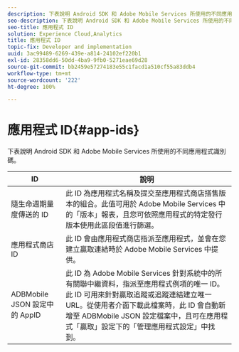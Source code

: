 ```yaml
---
description: 下表說明 Android SDK 和 Adobe Mobile Services 所使用的不同應用程式識別碼。
seo-description: 下表說明 Android SDK 和 Adobe Mobile Services 所使用的不同應用程式識別碼。
seo-title: 應用程式 ID
solution: Experience Cloud,Analytics
title: 應用程式 ID
topic-fix: Developer and implementation
uuid: 3ac99489-6269-439e-a814-24102ef220b1
exl-id: 28358dd6-50dd-4ba9-9fb0-5271eae69d28
source-git-commit: bb2459e57274183e55c1facd1a510cf55a83ddb4
workflow-type: tm+mt
source-wordcount: '222'
ht-degree: 100%

---
```


# 應用程式 ID{#app-ids}

下表說明 Android SDK 和 Adobe Mobile Services 所使用的不同應用程式識別碼。

| ID | 說明 |
|--- |--- |
| 隨生命週期量度傳送的 ID | 此 ID 為應用程式名稱及提交至應用程式商店搭售版本的組合。此值可用於 Adobe Mobile Services 中的「版本」報表，且您可依照應用程式的特定發行版本使用此區段值進行篩選。 |
| 應用程式商店 ID | 此 ID 會由應用程式商店指派至應用程式，並會在您建立贏取連結時於 Adobe Mobile Services 中提供。 |
| ADBMobile JSON 設定中的 AppID | 此 ID 為 Adobe Mobile Services 針對系統中的所有關聯中繼資料，指派至應用程式例項的唯一 ID。此 ID 可用來針對贏取追蹤或追蹤連結建立唯一 URL。從使用者介面下載此檔案時，此 ID 會自動新增至 ADBMobile JSON 設定檔案中，且可在應用程式「贏取」設定下的「管理應用程式設定」中找到。 |
